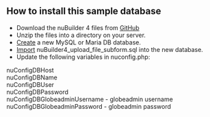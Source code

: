 ## How to install this sample database

* Download the nuBuilder 4 files from [GitHub](https://github.com/steven-copley/nubuilder4/archive/master.zip)
* Unzip the files into a directory on your server.
* [Create](https://www.wikihow.com/Create-a-Database-in-phpMyAdmin) a new MySQL or Maria DB database. 
* [Import](https://www.inmotionhosting.com/support/website/phpmyadmin/import-database-using-phpmyadmin/) nuBuilder4_upload_file_subform.sql into the new database.
* Update the following variables in nuconfig.php:

nuConfigDBHost <br />
nuConfigDBName <br />
nuConfigDBUser <br />
nuConfigDBPassword <br />
nuConfigDBGlobeadminUsername - globeadmin username <br />
nuConfigDBGlobeadminPassword - globeadmin password <br />
